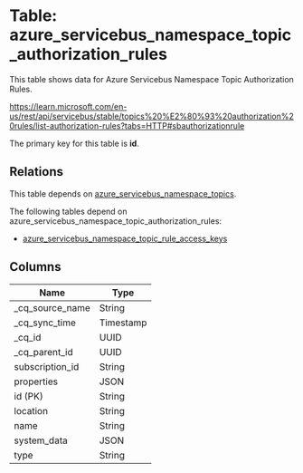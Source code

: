 # Table: azure_servicebus_namespace_topic_authorization_rules

This table shows data for Azure Servicebus Namespace Topic Authorization Rules.

https://learn.microsoft.com/en-us/rest/api/servicebus/stable/topics%20%E2%80%93%20authorization%20rules/list-authorization-rules?tabs=HTTP#sbauthorizationrule

The primary key for this table is **id**.

## Relations

This table depends on [azure_servicebus_namespace_topics](azure_servicebus_namespace_topics).

The following tables depend on azure_servicebus_namespace_topic_authorization_rules:
  - [azure_servicebus_namespace_topic_rule_access_keys](azure_servicebus_namespace_topic_rule_access_keys)

## Columns

| Name          | Type          |
| ------------- | ------------- |
|_cq_source_name|String|
|_cq_sync_time|Timestamp|
|_cq_id|UUID|
|_cq_parent_id|UUID|
|subscription_id|String|
|properties|JSON|
|id (PK)|String|
|location|String|
|name|String|
|system_data|JSON|
|type|String|